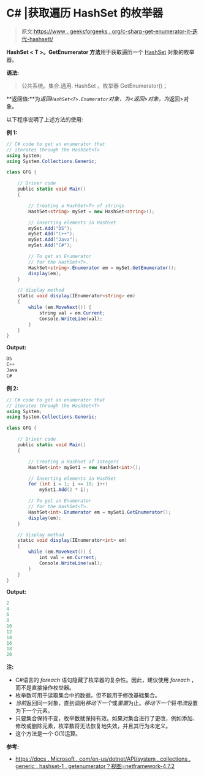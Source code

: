 # C# |获取遍历 HashSet 的枚举器

> 原文:[https://www . geeksforgeeks . org/c-sharp-get-enumerator-it-迭代-hashsett/](https://www.geeksforgeeks.org/c-sharp-getting-an-enumerator-that-iterates-through-hashsett/)

**HashSet < T >。GetEnumerator 方法**用于获取遍历一个 [HashSet](https://www.geeksforgeeks.org/c-sharp-hashset-class/) 对象的枚举器。

**语法:**

> 公共系统。集合.通用. HashSet <t>。枚举器 GetEnumerator()；</t>

**返回值:**为*返回`HashSet<T>.Enumerator`对象，为<返回>对象，为*返回>对象。

以下程序说明了上述方法的使用:

**例 1:**

```cs
// C# code to get an enumerator that
// iterates through the HashSet<T>
using System;
using System.Collections.Generic;

class GFG {

    // Driver code
    public static void Main()
    {

        // Creating a HashSet<T> of strings
        HashSet<string> mySet = new HashSet<string>();

        // Inserting elements in HashSet
        mySet.Add("DS");
        mySet.Add("C++");
        mySet.Add("Java");
        mySet.Add("C#");

        // To get an Enumerator
        // for the HashSet<T>.
        HashSet<string>.Enumerator em = mySet.GetEnumerator();
        display(em);
    }

    // display method
    static void display(IEnumerator<string> em)
    {
        while (em.MoveNext()) {
            string val = em.Current;
            Console.WriteLine(val);
        }
    }
}
```

**Output:**

```cs
DS
C++
Java
C#

```

**例 2:**

```cs
// C# code to get an enumerator that
// iterates through the HashSet<T>
using System;
using System.Collections.Generic;

class GFG {

    // Driver code
    public static void Main()
    {

        // Creating a HashSet of integers
        HashSet<int> mySet1 = new HashSet<int>();

        // Inserting elements in HashSet
        for (int i = 1; i <= 10; i++)
            mySet1.Add(2 * i);

        // To get an Enumerator
        // for the HashSet<T>.
        HashSet<int>.Enumerator em = mySet1.GetEnumerator();
        display(em);
    }

    // display method
    static void display(IEnumerator<int> em)
    {
        while (em.MoveNext()) {
            int val = em.Current;
            Console.WriteLine(val);
        }
    }
}
```

**Output:**

```cs
2
4
6
8
10
12
14
16
18
20

```

**注:**

*   C#语言的 *foreach* 语句隐藏了枚举器的复杂性。因此，建议使用 *foreach* ，而不是直接操作枚举器。
*   枚举数可用于读取集合中的数据，但不能用于修改基础集合。
*   *当前*返回同一对象，直到调用*移动下一个*或*重置*为止。*移动下一个*将*电流*设置为下一个元素。
*   只要集合保持不变，枚举数就保持有效。如果对集合进行了更改，例如添加、修改或删除元素，枚举数将无法恢复地失效，并且其行为未定义。
*   这个方法是一个 O(1)运算。

**参考:**

*   [https://docs . Microsoft . com/en-us/dotnet/API/system . collections . generic . hashset-1 . getenumerator？视图=netframework-4.7.2](https://docs.microsoft.com/en-us/dotnet/api/system.collections.generic.hashset-1.getenumerator?view=netframework-4.7.2)